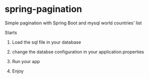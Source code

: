 # spring-pagination

Simple pagination with Spring Boot and mysql world countries' list

Starts

1. Load the sql file in your database

2. change the databse configuration in your application.properties

3. Run your app

4. Enjoy

